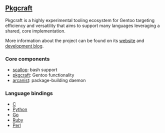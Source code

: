 ## [Pkgcraft][1]

Pkgcraft is a highly experimental tooling ecosystem for Gentoo targeting
efficiency and versatility that aims to support many languages leveraging a
shared, core implementation.

More information about the project can be found on its [website][0] and
[development blog][1].

### Core components

- [scallop][2]: bash support
- [pkgcraft][3]: Gentoo functionality
- [arcanist][4]: package-building daemon

### Language bindings

- [C][5]
- [Python][6]
- [Go][7]
- [Ruby][8]
- [Perl][9]

[0]: <https://pkgcraft.github.io/about/>
[1]: <https://pkgcraft.github.io/>
[2]: <https://github.com/pkgcraft/pkgcraft/tree/main/crates/scallop>
[3]: <https://github.com/pkgcraft/pkgcraft/tree/main/crates/pkgcraft>
[4]: <https://github.com/pkgcraft/pkgcraft/tree/main/crates/arcanist>

[5]: <https://github.com/pkgcraft/pkgcraft/tree/main/crates/pkgcraft-c>
[6]: <https://github.com/pkgcraft/pkgcraft-python>
[7]: <https://github.com/pkgcraft/pkgcraft-go>
[8]: <https://github.com/pkgcraft/pkgcraft-ruby>
[9]: <https://github.com/pkgcraft/pkgcraft-perl>
